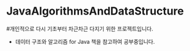 # JavaAlgorithmsAndDataStructure

#개인적으로 다시 기초부터 차근차근 다지기 위한 프로젝트입니다. 

- 데이터 구조와 알고리즘 for Java 책을 참고하여 공부중입니다. 


